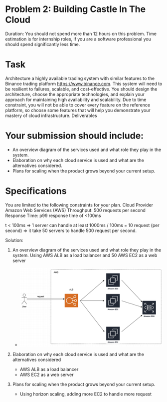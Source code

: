 # Problem 2: Building Castle In The Cloud
Duration: You should not spend more than 12 hours on this problem.
Time estimation is for internship roles, if you are a software professional you should spend significantly less time.

# Task
Architecture a highly available trading system with similar features to the Binance trading platform https://www.binance.com. This system will need to be resilient to failures, scalable, and cost-effective. You should design the architecture, choose the appropriate technologies, and explain your approach for maintaining high availability and scalability.
Due to time constraint, you will not be able to cover every feature on the reference platform, so choose some features that will help you demonstrate your mastery of cloud infrastructure.
Deliverables

# Your submission should include:
- An overview diagram of the services used and what role they play in the system.
- Elaboration on why each cloud service is used and what are the alternatives considered.
- Plans for scaling when the product grows beyond your current setup.

# Specifications
You are limited to the following constraints for your plan.
Cloud Provider
Amazon Web Services (AWS)
Throughput: 500 requests per second
Response Time: p99 response time of <100ms

t < 100ms => 1 server can handle at least 1000ms / 100ms = 10 request (per second) => it take 50 servers to handle 500 request per second.


Solution:

1. An overview diagram of the services used and what role they play in the system.
    Using AWS ALB as a load balancer and 50 AWS EC2 as a web server
    - ![ALB](ALB.jpg)

2. Elaboration on why each cloud service is used and what are the alternatives considered
    - AWS ALB as a load balancer
    - AWS EC2 as a web server

3. Plans for scaling when the product grows beyond your current setup.
    - Using horizon scaling, adding more EC2 to handle more request
